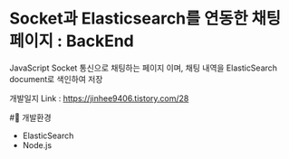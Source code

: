 # Socket과 Elasticsearch를 연동한 채팅 페이지 : BackEnd
JavaScript Socket 통신으로 채팅하는 페이지 이며,  채팅 내역을 ElasticSearch document로 색인하여 저장

개발일지 Link : <https://jinhee9406.tistory.com/28>

#:hammer: 개발환경
- ElasticSearch
- Node.js
